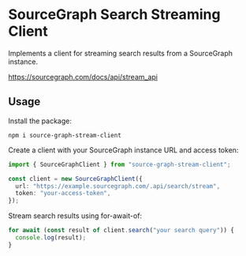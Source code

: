 # SourceGraph Search Streaming Client

Implements a client for streaming search results from a SourceGraph instance.

https://sourcegraph.com/docs/api/stream_api

## Usage

Install the package:

```shell
npm i source-graph-stream-client
```

Create a client with your SourceGraph instance URL and access token:

```ts
import { SourceGraphClient } from "source-graph-stream-client";

const client = new SourceGraphClient({
  url: "https://example.sourcegraph.com/.api/search/stream",
  token: "your-access-token",
});
```

Stream search results using for-await-of:

```ts
for await (const result of client.search("your search query")) {
  console.log(result);
}
```
